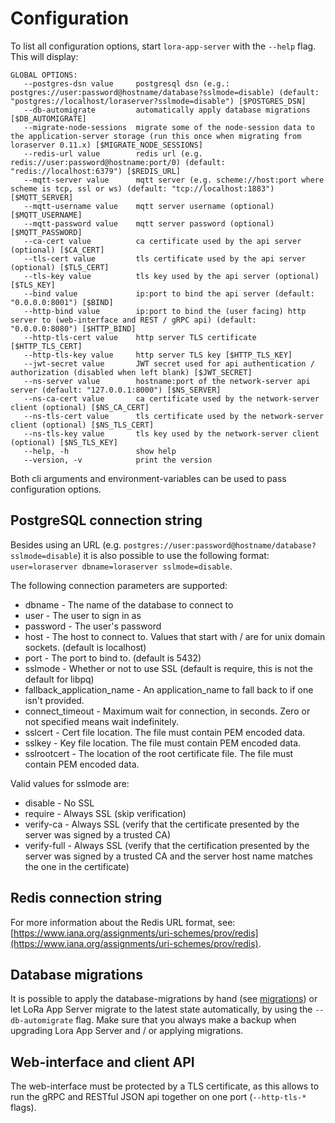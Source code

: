 # Configuration

To list all configuration options, start `lora-app-server` with the `--help`
flag. This will display:

```
GLOBAL OPTIONS:
   --postgres-dsn value     postgresql dsn (e.g.: postgres://user:password@hostname/database?sslmode=disable) (default: "postgres://localhost/loraserver?sslmode=disable") [$POSTGRES_DSN]
   --db-automigrate         automatically apply database migrations [$DB_AUTOMIGRATE]
   --migrate-node-sessions  migrate some of the node-session data to the application-server storage (run this once when migrating from loraserver 0.11.x) [$MIGRATE_NODE_SESSIONS]
   --redis-url value        redis url (e.g. redis://user:password@hostname:port/0) (default: "redis://localhost:6379") [$REDIS_URL]
   --mqtt-server value      mqtt server (e.g. scheme://host:port where scheme is tcp, ssl or ws) (default: "tcp://localhost:1883") [$MQTT_SERVER]
   --mqtt-username value    mqtt server username (optional) [$MQTT_USERNAME]
   --mqtt-password value    mqtt server password (optional) [$MQTT_PASSWORD]
   --ca-cert value          ca certificate used by the api server (optional) [$CA_CERT]
   --tls-cert value         tls certificate used by the api server (optional) [$TLS_CERT]
   --tls-key value          tls key used by the api server (optional) [$TLS_KEY]
   --bind value             ip:port to bind the api server (default: "0.0.0.0:8001") [$BIND]
   --http-bind value        ip:port to bind the (user facing) http server to (web-interface and REST / gRPC api) (default: "0.0.0.0:8080") [$HTTP_BIND]
   --http-tls-cert value    http server TLS certificate [$HTTP_TLS_CERT]
   --http-tls-key value     http server TLS key [$HTTP_TLS_KEY]
   --jwt-secret value       JWT secret used for api authentication / authorization (disabled when left blank) [$JWT_SECRET]
   --ns-server value        hostname:port of the network-server api server (default: "127.0.0.1:8000") [$NS_SERVER]
   --ns-ca-cert value       ca certificate used by the network-server client (optional) [$NS_CA_CERT]
   --ns-tls-cert value      tls certificate used by the network-server client (optional) [$NS_TLS_CERT]
   --ns-tls-key value       tls key used by the network-server client (optional) [$NS_TLS_KEY]
   --help, -h               show help
   --version, -v            print the version
```

Both cli arguments and environment-variables can be used to pass configuration
options.

## PostgreSQL connection string

Besides using an URL (e.g. `postgres://user:password@hostname/database?sslmode=disable`)
it is also possible to use the following format:
`user=loraserver dbname=loraserver sslmode=disable`.

The following connection parameters are supported:

* dbname - The name of the database to connect to
* user - The user to sign in as
* password - The user's password
* host - The host to connect to. Values that start with / are for unix domain sockets. (default is localhost)
* port - The port to bind to. (default is 5432)
* sslmode - Whether or not to use SSL (default is require, this is not the default for libpq)
* fallback_application_name - An application_name to fall back to if one isn't provided.
* connect_timeout - Maximum wait for connection, in seconds. Zero or not specified means wait indefinitely.
* sslcert - Cert file location. The file must contain PEM encoded data.
* sslkey - Key file location. The file must contain PEM encoded data.
* sslrootcert - The location of the root certificate file. The file must contain PEM encoded data.

Valid values for sslmode are:

* disable - No SSL
* require - Always SSL (skip verification)
* verify-ca - Always SSL (verify that the certificate presented by the server was signed by a trusted CA)
* verify-full - Always SSL (verify that the certification presented by the server was signed by a trusted CA and the server host name matches the one in the certificate)

## Redis connection string

For more information about the Redis URL format, see:
[https://www.iana.org/assignments/uri-schemes/prov/redis](https://www.iana.org/assignments/uri-schemes/prov/redis).

## Database migrations

It is possible to apply the database-migrations by hand
(see [migrations]())
or let LoRa App Server migrate to the latest state automatically, by using
the `--db-automigrate` flag. Make sure that you always make a backup when
upgrading Lora App Server and / or applying migrations.

## Web-interface and client API

The web-interface must be protected by a TLS certificate, as this allows to
run the gRPC and RESTful JSON api together on one port (`--http-tls-*` flags).
